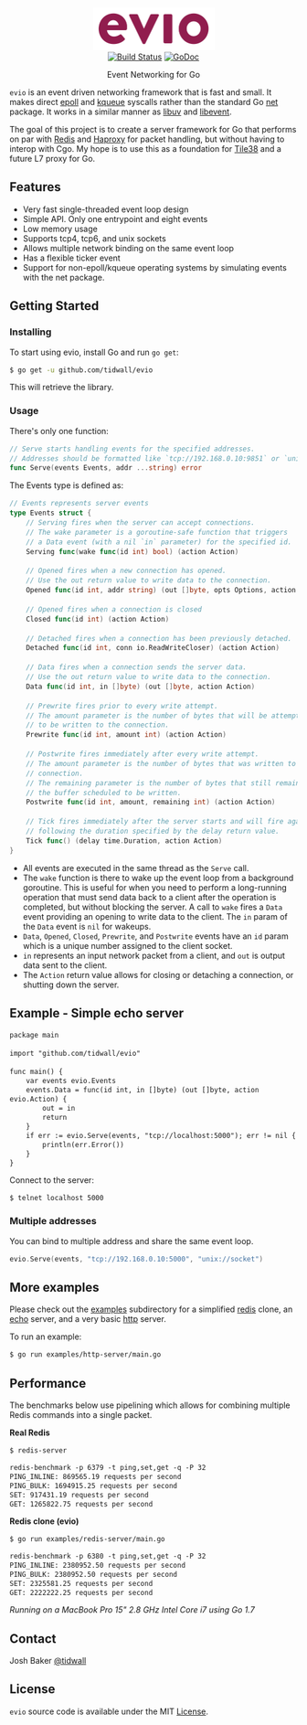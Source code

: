 <p align="center">
<img 
    src="logo.png" 
    width="213" height="75" border="0" alt="evio">
<br>
<a href="https://travis-ci.org/tidwall/evio"><img src="https://img.shields.io/travis/tidwall/evio.svg?style=flat-square" alt="Build Status"></a>
<a href="https://godoc.org/github.com/tidwall/evio"><img src="https://img.shields.io/badge/api-reference-blue.svg?style=flat-square" alt="GoDoc"></a>
</p>
<p align="center">Event Networking for Go</a></p>

`evio` is an event driven networking framework that is fast and small. It makes direct [epoll](https://en.wikipedia.org/wiki/Epoll) and [kqueue](https://en.wikipedia.org/wiki/Kqueue) syscalls rather than the standard Go [net](https://golang.org/pkg/net/) package. It works in a similar manner as [libuv](https://github.com/libuv/libuv) and [libevent](https://github.com/libevent/libevent).

The goal of this project is to create a server framework for Go that performs on par with [Redis](http://redis.io) and [Haproxy](http://www.haproxy.org) for packet handling, but without having to interop with Cgo. My hope is to use this as a foundation for [Tile38](https://github.com/tidwall/tile38) and a future L7 proxy for Go.

## Features

- Very fast single-threaded event loop design
- Simple API. Only one entrypoint and eight events
- Low memory usage
- Supports tcp4, tcp6, and unix sockets
- Allows multiple network binding on the same event loop
- Has a flexible ticker event
- Support for non-epoll/kqueue operating systems by simulating events with the net package.

## Getting Started

### Installing

To start using evio, install Go and run `go get`:

```sh
$ go get -u github.com/tidwall/evio
```

This will retrieve the library.

### Usage

There's only one function:

```go
// Serve starts handling events for the specified addresses. 
// Addresses should be formatted like `tcp://192.168.0.10:9851` or `unix://socket`.
func Serve(events Events, addr ...string) error
```

The Events type is defined as:

```go
// Events represents server events
type Events struct {
	// Serving fires when the server can accept connections.
	// The wake parameter is a goroutine-safe function that triggers
	// a Data event (with a nil `in` parameter) for the specified id.
	Serving func(wake func(id int) bool) (action Action)

	// Opened fires when a new connection has opened.
	// Use the out return value to write data to the connection.
	Opened func(id int, addr string) (out []byte, opts Options, action Action)

	// Opened fires when a connection is closed
	Closed func(id int) (action Action)

	// Detached fires when a connection has been previously detached.
	Detached func(id int, conn io.ReadWriteCloser) (action Action)

	// Data fires when a connection sends the server data.
	// Use the out return value to write data to the connection.
	Data func(id int, in []byte) (out []byte, action Action)
	
	// Prewrite fires prior to every write attempt.
	// The amount parameter is the number of bytes that will be attempted
	// to be written to the connection.
	Prewrite func(id int, amount int) (action Action)
	
	// Postwrite fires immediately after every write attempt.
	// The amount parameter is the number of bytes that was written to the
	// connection.
	// The remaining parameter is the number of bytes that still remain in
	// the buffer scheduled to be written.
	Postwrite func(id int, amount, remaining int) (action Action)
	
	// Tick fires immediately after the server starts and will fire again
	// following the duration specified by the delay return value.
	Tick func() (delay time.Duration, action Action)
}
```

- All events are executed in the same thread as the `Serve` call.
- The `wake` function is there to wake up the event loop from a background goroutine. This is useful for when you need to perform a long-running operation that must send data back to a client after the operation is completed, but without blocking the server. A call to `wake` fires a `Data` event providing an opening to write data to the client. The `in` param of the `Data` event is `nil` for wakeups.
- `Data`, `Opened`, `Closed`, `Prewrite`, and `Postwrite` events have an `id` param which is a unique number assigned to the client socket.
- `in` represents an input network packet from a client, and `out` is output data sent to the client.
- The `Action` return value allows for closing or detaching a connection, or shutting down the server.


## Example - Simple echo server

```
package main

import "github.com/tidwall/evio"

func main() {
	var events evio.Events
	events.Data = func(id int, in []byte) (out []byte, action evio.Action) {
		out = in
		return
	}
	if err := evio.Serve(events, "tcp://localhost:5000"); err != nil {
		println(err.Error())
	}
}
```

Connect to the server:

```
$ telnet localhost 5000
```

### Multiple addresses

You can bind to multiple address and share the same event loop.

```go
evio.Serve(events, "tcp://192.168.0.10:5000", "unix://socket")
```

## More examples

Please check out the [examples](examples) subdirectory for a simplified [redis](examples/redis-server/main.go) clone, an [echo](examples/echo-server/main.go) server, and a very basic [http](examples/http-server/main.go) server.

To run an example:

```bash
$ go run examples/http-server/main.go
```

## Performance

The benchmarks below use pipelining which allows for combining multiple Redis commands into a single packet.

**Real Redis**

```
$ redis-server
```
```
redis-benchmark -p 6379 -t ping,set,get -q -P 32
PING_INLINE: 869565.19 requests per second
PING_BULK: 1694915.25 requests per second
SET: 917431.19 requests per second
GET: 1265822.75 requests per second
```

**Redis clone (evio)**

```
$ go run examples/redis-server/main.go
```
```
redis-benchmark -p 6380 -t ping,set,get -q -P 32
PING_INLINE: 2380952.50 requests per second
PING_BULK: 2380952.50 requests per second
SET: 2325581.25 requests per second
GET: 2222222.25 requests per second
```

*Running on a MacBook Pro 15" 2.8 GHz Intel Core i7 using Go 1.7*

## Contact

Josh Baker [@tidwall](http://twitter.com/tidwall)

## License

`evio` source code is available under the MIT [License](/LICENSE).

